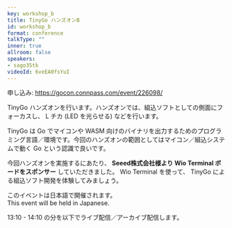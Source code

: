 ```yaml
---
key: workshop_b
title: TinyGo ハンズオンB
id: workshop_b
format: conference
talkType: ""
inner: true
allroom: false
speakers:
- sago35tk
videoId: 6veEA0fsYuI
---
```


申し込み: https://gocon.connpass.com/event/226098/

TinyGo ハンズオンを行います。ハンズオンでは、組込ソフトとしての側面にフォーカスし、 L チカ (LED を光らせる) などを行います。  

TinyGo は Go でマイコンや WASM 向けのバイナリを出力するためのプログラミング言語／環境です。今回のハンズオンの範囲としてはマイコン／組込システムで動く Go という認識で良いです。

今回ハンズオンを実施するにあたり、 __Seeed株式会社様より Wio Terminal ボードをスポンサー__ していただきました。 Wio Terminal を使って、 TinyGo による組込ソフト開発を体験してみましょう。

このイベントは日本語で開催されます。  
This event will be held in Japanese.

13:10 - 14:10 の分を以下でライブ配信／アーカイブ配信します。